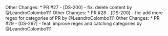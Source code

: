 Other Changes: * PR #27 - [DS-200] - fix: delete content by @LeandroColombo111
Other Changes: * PR #28 - [DS-200] - fix: add more regex for categories of PR by @LeandroColombo111
Other Changes: * PR #29 - [DS-297] - feat: improve regex and catching categories by @LeandroColombo111
